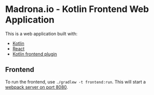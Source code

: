 # Madrona.io - Kotlin Frontend Web Application

This is a web application built with:
* [Kotlin](https://kotlinlang.org/)
* [React](https://facebook.github.io/react/)
* [Kotlin frontend plugin](https://github.com/kotlin/kotlin-frontend-plugin)

## Frontend 

To run the frontend, use `./gradlew -t frontend:run`. This will start a [webpack server on port 8080](http://localhost:8080).
